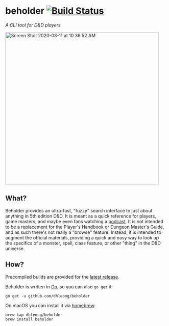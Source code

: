 beholder [![Build Status](http://img.shields.io/travis/dhleong/beholder.svg?style=flat)](https://travis-ci.org/dhleong/beholder)
=========

*A CLI tool for D&D players*

<a href="https://asciinema.org/a/myE6rTzrYAKNUOM0ofDAguuxG" target="_blank">
<img width="480" alt="Screen Shot 2020-03-11 at 10 36 52 AM" src="https://user-images.githubusercontent.com/816150/76428649-53252e80-6384-11ea-8bb4-62e3d80d1eda.png">
</a>

## What?

Beholder provides an ultra-fast, "fuzzy" search interface to just about anything
in 5th edition D&D. It is meant as a quick reference for players, game masters,
and maybe even fans watching a [podcast][1]. It is not intended to be a replacement
for the Player's Handbook or Dungeon Master's Guide, and as such there's not really
a "browse" feature. Instead, it is intended to augment the official materials,
providing a quick and easy way to look up the specifics of a monster, spell, class
feature, or other "thing" in the D&D universe.

## How?

Precompiled builds are provided for the [latest release][2].

Beholder is written in [Go][3], so you can also `go get` it:

    go get -u github.com/dhleong/beholder

On macOS you can install it via [homebrew][4]:

    brew tap dhleong/beholder
    brew install beholder

[1]: https://www.youtube.com/watch?v=byva0hOj8CU
[2]: https://github.com/dhleong/beholder/releases/latest
[3]: https://golang.org/
[4]: https://brew.sh/

